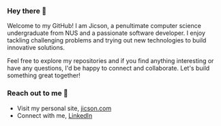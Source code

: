 ### Hey there 👋

Welcome to my GitHub! I am Jicson, a penultimate computer science undergraduate from NUS and a passionate software developer. I enjoy tackling challenging problems and trying out new technologies to build innovative solutions. 

Feel free to explore my repositories and if you find anything interesting or have any questions, I'd be happy to connect and collaborate. Let's build something great together!

### Reach out to me 🙂

- Visit my personal site, [jicson.com](https://jicson.netlify.app)
- Connect with me, [LinkedIn](https://www.linkedin.com/in/jicsontoh/) 

<!--
**jicsontoh/jicsontoh** is a ✨ _special_ ✨ repository because its `README.md` (this file) appears on your GitHub profile.

Here are some ideas to get you started:

- 🔭 I’m currently working on ...
- 🌱 I’m currently learning ...
- 👯 I’m looking to collaborate on ...
- 🤔 I’m looking for help with ...
- 💬 Ask me about ...
- 📫 How to reach me: ...
- 😄 Pronouns: ...
- ⚡ Fun fact: ...
-->
